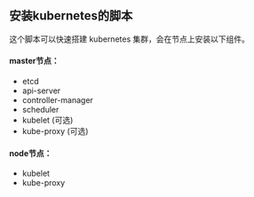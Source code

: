 ## 安装kubernetes的脚本
这个脚本可以快速搭建 kubernetes 集群，会在节点上安装以下组件。
#### master节点：
+ etcd
+ api-server
+ controller-manager
+ scheduler
+ kubelet (可选)
+ kube-proxy (可选)

#### node节点：
+ kubelet
+ kube-proxy
